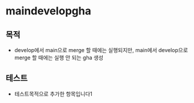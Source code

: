 # maindevelopgha

## 목적
- develop에서 main으로 merge 할 때에는 실행되지만, main에서 develop으로 merge 할 때에는 실행 안 되는 gha 생성

## 테스트
- 테스트목적으로 추가한 항목입니다1